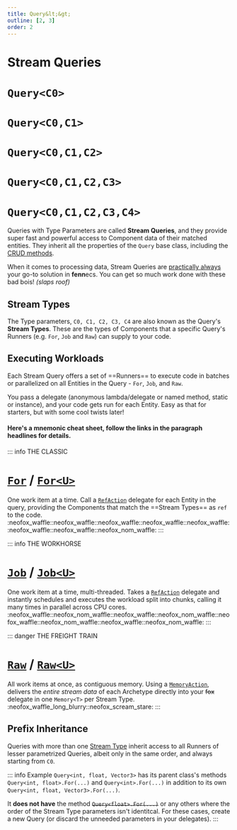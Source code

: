 ```yaml
---
title: Query&lt;&gt;
outline: [2, 3]
order: 2
---
```


# Stream Queries
# `Query<C0>`
# `Query<C0,C1>`
# `Query<C0,C1,C2>`
# `Query<C0,C1,C2,C3>`
# `Query<C0,C1,C2,C3,C4>`

Queries with Type Parameters are called **Stream Queries**, and they provide super fast and powerful access to Component data of their matched entities. They inherit all the properties of the `Query` base class, including the [CRUD methods](index.md#crud---create-read-update-delete).

When it comes to processing data, Stream Queries are <ins>practically always</ins> your go-to solution in **fenn**ecs. You can get so much work done with these bad bois! *(slaps roof)*

## Stream Types
The Type parameters, `C0, C1, C2, C3, C4` are also known as the Query's **Stream Types**. These are the types of Components that a specific Query's Runners (e.g. `For`, `Job` and `Raw`) can supply to your code. 

## Executing Workloads

Each Stream Query offers a set of ==Runners== to execute code in batches or parallelized on all Entities in the Query - `For`, `Job`, and `Raw`.

You pass a delegate (anonymous lambda/delegate or named method, static or instance), and your code gets run for each Entity. Easy as that for starters, but with some cool twists later!

#### Here's a mnemonic cheat sheet, follow the links in the paragraph headlines for details.

::: info THE CLASSIC
# [`For`](Query.For.md) / [`For<U>`](Query.For.md) 
One work item at a time. Call a [`RefAction`](Delegates.md#refaction-and-refactionu) delegate for each Entity in the query, providing the Components that match the ==Stream Types== as `ref` to the code.  
:neofox_waffle::neofox_waffle::neofox_waffle::neofox_waffle::neofox_waffle::neofox_waffle::neofox_waffle::neofox_nom_waffle:
:::

::: info THE WORKHORSE
# [`Job`](Query.Job.md) / [`Job<U>`](Query.Job.md) 
One work item at a time, multi-threaded. Takes a [`RefAction`](Delegates.md#refaction-and-refactionu) delegate and instantly schedules and executes the workload split into chunks, calling it many times in parallel across CPU cores.  
:neofox_waffle::neofox_nom_waffle::neofox_waffle::neofox_nom_waffle::neofox_waffle::neofox_nom_waffle::neofox_waffle::neofox_nom_waffle:
:::

::: danger THE FREIGHT TRAIN
#  [`Raw`](Query.Raw.md) / [`Raw<U>`](Query.Raw.md) 
All work items at once, as contiguous memory. Using a [`MemoryAction`](Delegates.md#memoryaction-and-memoryactionu), delivers the *entire stream data* of each Archetype directly into your ~~fox~~ delegate in one `Memory<T>` per Stream Type.
:neofox_waffle_long_blurry::neofox_scream_stare:
:::

## Prefix Inheritance

Queries with more than one [Stream Type](#stream-types) inherit access to all Runners of lesser parametrized Queries, albeit only in the same order, and always starting from `C0`. 

::: info Example
`Query<int, float, Vector3>` has its parent class's methods `Query<int, float>.For(...)`
and `Query<int>.For(...)` in addition to its own `Query<int, float, Vector3>.For(...)`.

It **does not have** the method ~~`Query<float>.For(...)`~~ or any others where the order of the Stream Type parameters isn't identitcal. For these cases, create a new Query (or discard the unneeded parameters in your delegates).
:::


